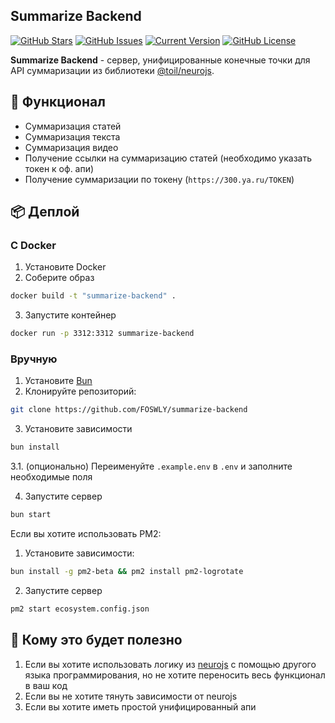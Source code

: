 ## Summarize Backend

[![GitHub Stars](https://img.shields.io/github/stars/FOSWLY/summarize-backend?logo=github&style=for-the-badge)](https://github.com/FOSWLY/summarize-backend/stargazers)
[![GitHub Issues](https://img.shields.io/github/issues/FOSWLY/summarize-backend?style=for-the-badge)](https://github.com/FOSWLY/summarize-backend/issues)
[![Current Version](https://img.shields.io/github/v/release/FOSWLY/summarize-backend?style=for-the-badge)](https://github.com/FOSWLY/summarize-backend)
[![GitHub License](https://img.shields.io/github/license/FOSWLY/summarize-backend?style=for-the-badge)](https://github.com/FOSWLY/summarize-backend/blob/master/LICENSE)

**Summarize Backend** - cервер, унифицированные конечные точки для API суммаризации из библиотеки [@toil/neurojs](https://github.com/FOSWLY/neurojs).

## 📝 Функционал

- Суммаризация статей
- Суммаризация текста
- Суммаризация видео
- Получение ссылки на суммаризацию статей (необходимо указать токен к оф. апи)
- Получение суммаризации по токену (`https://300.ya.ru/TOKEN`)

## 📦 Деплой

### С Docker

1. Установите Docker
2. Соберите образ

```bash
docker build -t "summarize-backend" .
```

3. Запустите контейнер

```bash
docker run -p 3312:3312 summarize-backend
```

### Вручную

1. Установите [Bun](https://bun.sh/)
2. Клонируйте репозиторий:

```bash
git clone https://github.com/FOSWLY/summarize-backend
```

3. Установите зависимости

```bash
bun install
```

3.1. (опционально) Переименуйте `.example.env` в `.env` и заполните необходимые поля

4. Запустите сервер

```bash
bun start
```

Если вы хотите использовать PM2:

1. Установите зависимости:

```bash
bun install -g pm2-beta && pm2 install pm2-logrotate
```

2. Запустите сервер

```bash
pm2 start ecosystem.config.json
```

## 📖 Кому это будет полезно

1. Если вы хотите использовать логику из [neurojs](https://github.com/FOSWLY/neurojs) с помощью другого языка программирования, но не хотите переносить весь функционал в ваш код
2. Если вы не хотите тянуть зависимости от neurojs
3. Если вы хотите иметь простой унифицированный апи
